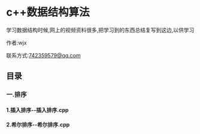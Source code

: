 # **c++数据结构算法**

学习数据结构时候,网上的视频资料很多,把学习到的东西总结复写到这边,以供学习

作者:wjx

联系方式:742359579@qq.com

## 目录

### 一.排序

####   1.插入排序--插入排序.cpp

####   2.希尔排序--希尔排序.cpp